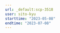 ```yaml
---
url: _default:scp-3518
user: sito-kyu
starttime: "2023-05-08"
endtime: "2023-07-08"
---
```

<reserve />
